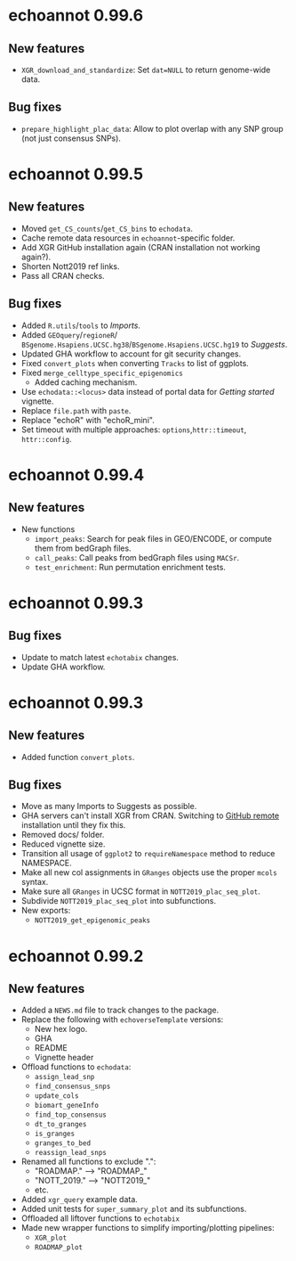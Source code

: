 # echoannot 0.99.6

## New features 

* `XGR_download_and_standardize`: Set `dat=NULL` to return genome-wide data.

## Bug fixes 

* `prepare_highlight_plac_data`: Allow to plot overlap with any SNP group 
(not just consensus SNPs).  

# echoannot 0.99.5

## New features 

* Moved `get_CS_counts`/`get_CS_bins` to `echodata`.   
* Cache remote data resources in `echoannot`-specific folder. 
* Add XGR GitHub installation again (CRAN installation not working again?). 
* Shorten Nott2019 ref links. 
* Pass all CRAN checks. 

## Bug fixes 

* Added `R.utils`/`tools` to *Imports*.  
* Added `GEOquery`/`regioneR`/
`BSgenome.Hsapiens.UCSC.hg38`/`BSgenome.Hsapiens.UCSC.hg19` to *Suggests*.  
* Updated GHA workflow to account for git security changes. 
* Fixed `convert_plots` when converting `Tracks` to list of ggplots.
* Fixed `merge_celltype_specific_epigenomics`
    - Added caching mechanism. 
* Use `echodata::<locus>` data instead of portal data for
*Getting started* vignette.
* Replace `file.path` with `paste`. 
* Replace "echoR" with "echoR_mini".
* Set timeout with multiple approaches: 
`options`,`httr::timeout`, `httr::config`. 

# echoannot 0.99.4

## New features 

* New functions
    - `import_peaks`: Search for peak files in GEO/ENCODE, or compute them 
    from bedGraph files. 
    - `call_peaks`: Call peaks from bedGraph files using `MACSr`. 
    - `test_enrichment`: Run permutation enrichment tests.

# echoannot 0.99.3

## Bug fixes 

* Update to match latest `echotabix` changes.
* Update GHA workflow.

# echoannot 0.99.3

## New features

* Added function `convert_plots`.

## Bug fixes 

* Move as many Imports to Suggests as possible. 
* GHA servers can't install XGR from CRAN. Switching to 
[GitHub remote](github::hfang-bristol/XGR) installation until they fix this. 
* Removed docs/ folder. 
* Reduced vignette size. 
* Transition all usage of `ggplot2` to `requireNamespace` method to reduce
NAMESPACE.
* Make all new col assignments in `GRanges` objects use the proper `mcols` syntax.
* Make sure all `GRanges` in UCSC format in `NOTT2019_plac_seq_plot`.
* Subdivide `NOTT2019_plac_seq_plot` into subfunctions. 
* New exports:
    - `NOTT2019_get_epigenomic_peaks`

# echoannot 0.99.2

## New features 

* Added a `NEWS.md` file to track changes to the package.
* Replace the following with `echoverseTemplate` versions:
    - New hex logo.
    - GHA
    - README
    - Vignette header
* Offload functions to `echodata`:
    - `assign_lead_snp`
    - `find_consensus_snps`
    - `update_cols`
    - `biomart_geneInfo`
    - `find_top_consensus`
    - `dt_to_granges`
    - `is_granges`
    - `granges_to_bed`
    - `reassign_lead_snps`
* Renamed all functions to exclude ".":
    - "ROADMAP." --> "ROADMAP_"
    - "NOTT_2019." --> "NOTT2019_"
    - etc.
* Added `xgr_query` example data. 
* Added unit tests for `super_summary_plot` and its subfunctions.
* Offloaded all liftover functions to `echotabix`
* Made new wrapper functions to simplify importing/plotting pipelines:
    - `XGR_plot`
    - `ROADMAP_plot`
